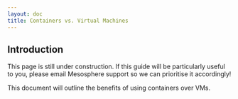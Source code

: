 ```yaml
---
layout: doc
title: Containers vs. Virtual Machines
---
```



## Introduction

This page is still under construction. If this guide will be particularly useful to you, please email Mesosphere support so we can prioritise it accordingly!

This document will outline the benefits of using containers over VMs.